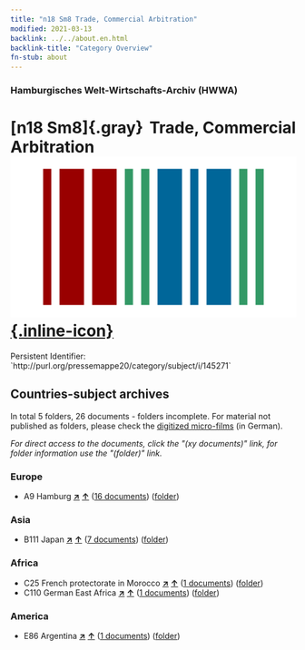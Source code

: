 ```yaml
---
title: "n18 Sm8 Trade, Commercial Arbitration"
modified: 2021-03-13
backlink: ../../about.en.html
backlink-title: "Category Overview"
fn-stub: about
---
```


### Hamburgisches Welt-Wirtschafts-Archiv (HWWA)

# [n18 Sm8]{.gray}&#8201; Trade, Commercial Arbitration &#160; [![Wikidata](/images/Wikidata-logo.svg "Wikidata"){.inline-icon}](http://www.wikidata.org/entity/Q104710930)

<div class="hint">Persistent Identifier: `http://purl.org/pressemappe20/category/subject/i/145271`</div>







## Countries-subject archives





In total 5 folders, 26 documents - folders incomplete.
For material not published as folders, please check the [digitized micro-films](/film/h1_sh.de.html) (in German).

_For direct access to the documents, click the "(xy documents)" link, for folder information use the "(folder)" link._



### Europe

- A9 Hamburg [**&nearr;**](../../../geo/i/140905/about.en.html "Hamburg (all folders)") [**&uarr;**](../../../geo/about.en.html#A9 "Country category system") (<a href="https://pm20.zbw.eu/iiifview/folder/sh/140905,145271" title="about: Hamburg : Trade, Commercial Arbitration" target="_blank">16 documents</a>) ([folder](../../../../folder/sh/1409xx/140905/1452xx/145271/about.en.html))

### Asia

- B111 Japan [**&nearr;**](../../../geo/i/141272/about.en.html "Japan (all folders)") [**&uarr;**](../../../geo/about.en.html#B111 "Country category system") (<a href="https://pm20.zbw.eu/iiifview/folder/sh/141272,145271" title="about: Japan : Trade, Commercial Arbitration" target="_blank">7 documents</a>) ([folder](../../../../folder/sh/1412xx/141272/1452xx/145271/about.en.html))

### Africa

- C25 French protectorate in Morocco [**&nearr;**](../../../geo/i/141358/about.en.html "French protectorate in Morocco (all folders)") [**&uarr;**](../../../geo/about.en.html#C25 "Country category system") (<a href="https://pm20.zbw.eu/iiifview/folder/sh/141358,145271" title="about: French protectorate in Morocco : Trade, Commercial Arbitration" target="_blank">1 documents</a>) ([folder](../../../../folder/sh/1413xx/141358/1452xx/145271/about.en.html))
- C110 German East Africa [**&nearr;**](../../../geo/i/141471/about.en.html "German East Africa (all folders)") [**&uarr;**](../../../geo/about.en.html#C110 "Country category system") (<a href="https://pm20.zbw.eu/iiifview/folder/sh/141471,145271" title="about: German East Africa : Trade, Commercial Arbitration" target="_blank">1 documents</a>) ([folder](../../../../folder/sh/1414xx/141471/1452xx/145271/about.en.html))

### America

- E86 Argentina [**&nearr;**](../../../geo/i/141692/about.en.html "Argentina (all folders)") [**&uarr;**](../../../geo/about.en.html#E86 "Country category system") (<a href="https://pm20.zbw.eu/iiifview/folder/sh/141692,145271" title="about: Argentina : Trade, Commercial Arbitration" target="_blank">1 documents</a>) ([folder](../../../../folder/sh/1416xx/141692/1452xx/145271/about.en.html))








